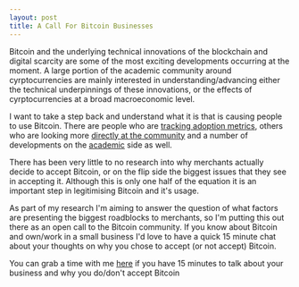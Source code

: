 ```yaml
---
layout: post
title: A Call For Bitcoin Businesses
---
```


Bitcoin and the underlying technical innovations of the blockchain and digital scarcity are some of the most exciting developments occurring at the moment. A large portion of the academic community around cyrptocurrencies are mainly interested in understanding/advancing either the technical underpinnings of these innovations, or the effects of cyrptocurrencies at a broad macroeconomic level. 

I want to take a step back and understand what it is that is causing people to use Bitcoin. There are people who are [tracking adoption metrics](http://www.bitcoinpulse.com/), others who are looking more [directly at the community](http://simulacrum.cc/2013/03/04/the-demographics-of-bitcoin-part-1-updated/) and a number of developments on the [academic](http://mercatus.org/sites/default/files/Luther_CryptocurrenciesNetworkEffects_v1.pdf) side as well. 

There has been very little to no research into why merchants actually decide to accept Bitcoin, or on the flip side the biggest issues that they see in accepting it. Although this is only one half of the equation it is an important step in legitimising Bitcoin and it's usage.

As part of my research I'm aiming to answer the question of what factors are presenting the biggest roadblocks to merchants, so I'm putting this out there as an open call to the Bitcoin community. If you know about Bitcoin and own/work in a small business I'd love to have a quick 15 minute chat about your thoughts on why you chose to accept (or not accept) Bitcoin. 

You can grab a time with me [here](https://wwww.alexmanusu.youcanbook.me) if you have 15 minutes to talk about your business and why you do/don't accept Bitcoin